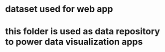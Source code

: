 # dataset used for web app
# this folder is used as data repository to power data visualization apps
